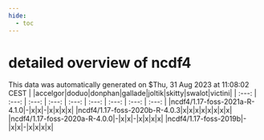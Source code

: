 ```yaml
---
hide:
  - toc
---
```


detailed overview of ncdf4
==========================


This data was automatically generated on $Thu, 31 Aug 2023 at 11:08:02 CEST
| |accelgor|doduo|donphan|gallade|joltik|skitty|swalot|victini|
| :---: | :---: | :---: | :---: | :---: | :---: | :---: | :---: | :---: |
|ncdf4/1.17-foss-2021a-R-4.1.0|-|x|x|-|x|x|x|x|
|ncdf4/1.17-foss-2020b-R-4.0.3|x|x|x|x|x|x|x|x|
|ncdf4/1.17-foss-2020a-R-4.0.0|-|x|x|-|x|x|x|x|
|ncdf4/1.17-foss-2019b|-|x|x|-|x|x|x|x|
